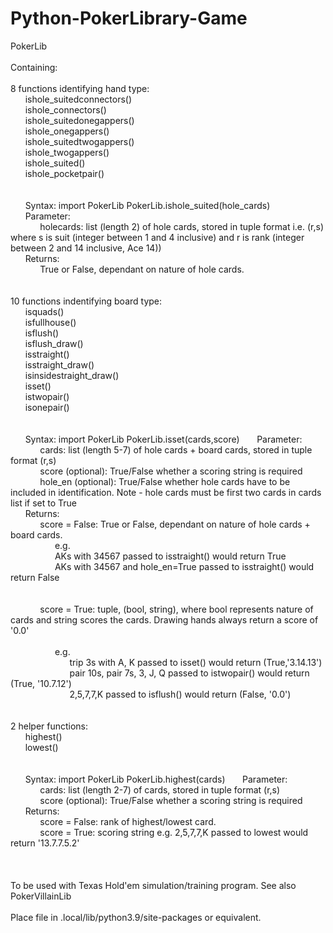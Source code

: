 # Python-PokerLibrary-Game

PokerLib<br>
<br>
Containing:<br>
<br>
8 functions identifying hand type:<br>
&nbsp;&nbsp;&nbsp;&nbsp;&nbsp;&nbsp;ishole_suitedconnectors()<br>
&nbsp;&nbsp;&nbsp;&nbsp;&nbsp;&nbsp;ishole_connectors()<br>
&nbsp;&nbsp;&nbsp;&nbsp;&nbsp;&nbsp;ishole_suitedonegappers()<br>
&nbsp;&nbsp;&nbsp;&nbsp;&nbsp;&nbsp;ishole_onegappers()<br>
&nbsp;&nbsp;&nbsp;&nbsp;&nbsp;&nbsp;ishole_suitedtwogappers()<br>
&nbsp;&nbsp;&nbsp;&nbsp;&nbsp;&nbsp;ishole_twogappers()<br>
&nbsp;&nbsp;&nbsp;&nbsp;&nbsp;&nbsp;ishole_suited()<br>
&nbsp;&nbsp;&nbsp;&nbsp;&nbsp;&nbsp;ishole_pocketpair()<br>
<br>        
&nbsp;&nbsp;&nbsp;&nbsp;&nbsp;&nbsp;Syntax:
		import PokerLib
		PokerLib.ishole_suited(hole_cards)
&nbsp;&nbsp;&nbsp;&nbsp;&nbsp;&nbsp;Parameter:<br>
&nbsp;&nbsp;&nbsp;&nbsp;&nbsp;&nbsp;&nbsp;&nbsp;&nbsp;&nbsp;&nbsp;&nbsp;holecards: list (length 2) of hole cards, stored in tuple format i.e. (r,s) where s is suit (integer between 1 and 4 inclusive) and r is rank (integer between 2 and 14 inclusive, Ace 14))<br>
&nbsp;&nbsp;&nbsp;&nbsp;&nbsp;&nbsp;Returns:<br> 
&nbsp;&nbsp;&nbsp;&nbsp;&nbsp;&nbsp;&nbsp;&nbsp;&nbsp;&nbsp;&nbsp;&nbsp;True or False, dependant on nature of hole cards.<br>
<br>        
10 functions indentifying board type:<br> 
&nbsp;&nbsp;&nbsp;&nbsp;&nbsp;&nbsp;isquads()<br>
&nbsp;&nbsp;&nbsp;&nbsp;&nbsp;&nbsp;isfullhouse()<br>
&nbsp;&nbsp;&nbsp;&nbsp;&nbsp;&nbsp;isflush()<br>
&nbsp;&nbsp;&nbsp;&nbsp;&nbsp;&nbsp;isflush_draw()<br>
&nbsp;&nbsp;&nbsp;&nbsp;&nbsp;&nbsp;isstraight()<br>
&nbsp;&nbsp;&nbsp;&nbsp;&nbsp;&nbsp;isstraight_draw()<br>
&nbsp;&nbsp;&nbsp;&nbsp;&nbsp;&nbsp;isinsidestraight_draw()<br>
&nbsp;&nbsp;&nbsp;&nbsp;&nbsp;&nbsp;isset()<br>
&nbsp;&nbsp;&nbsp;&nbsp;&nbsp;&nbsp;istwopair()<br>
&nbsp;&nbsp;&nbsp;&nbsp;&nbsp;&nbsp;isonepair()<br>
<br>        
&nbsp;&nbsp;&nbsp;&nbsp;&nbsp;&nbsp;Syntax:
		import PokerLib
        	PokerLib.isset(cards,score)
&nbsp;&nbsp;&nbsp;&nbsp;&nbsp;&nbsp;Parameter:<br>
&nbsp;&nbsp;&nbsp;&nbsp;&nbsp;&nbsp;&nbsp;&nbsp;&nbsp;&nbsp;&nbsp;&nbsp;cards: list (length 5-7) of hole cards + board cards, stored in tuple format (r,s)<br>
&nbsp;&nbsp;&nbsp;&nbsp;&nbsp;&nbsp;&nbsp;&nbsp;&nbsp;&nbsp;&nbsp;&nbsp;score (optional): True/False whether a scoring string is required<br>
&nbsp;&nbsp;&nbsp;&nbsp;&nbsp;&nbsp;&nbsp;&nbsp;&nbsp;&nbsp;&nbsp;&nbsp;hole_en (optional): True/False whether hole cards have to be included in identification. Note - hole cards must be first two cards in cards list if set to True<br>
&nbsp;&nbsp;&nbsp;&nbsp;&nbsp;&nbsp;Returns:<br>
&nbsp;&nbsp;&nbsp;&nbsp;&nbsp;&nbsp;&nbsp;&nbsp;&nbsp;&nbsp;&nbsp;&nbsp;score = False: True or False, dependant on nature of hole cards + board cards.<br>
&nbsp;&nbsp;&nbsp;&nbsp;&nbsp;&nbsp;&nbsp;&nbsp;&nbsp;&nbsp;&nbsp;&nbsp;&nbsp;&nbsp;&nbsp;&nbsp;&nbsp;&nbsp;e.g.<br>
&nbsp;&nbsp;&nbsp;&nbsp;&nbsp;&nbsp;&nbsp;&nbsp;&nbsp;&nbsp;&nbsp;&nbsp;&nbsp;&nbsp;&nbsp;&nbsp;&nbsp;&nbsp;AKs with 34567 passed to isstraight() would return True<br>
&nbsp;&nbsp;&nbsp;&nbsp;&nbsp;&nbsp;&nbsp;&nbsp;&nbsp;&nbsp;&nbsp;&nbsp;&nbsp;&nbsp;&nbsp;&nbsp;&nbsp;&nbsp;AKs with 34567 and hole_en=True passed to isstraight() would return False <br>
<br>        			
&nbsp;&nbsp;&nbsp;&nbsp;&nbsp;&nbsp;&nbsp;&nbsp;&nbsp;&nbsp;&nbsp;&nbsp;score = True: tuple, (bool, string), where bool represents nature of cards and string scores the cards. Drawing hands always return a score of '0.0'<br>  
&nbsp;&nbsp;&nbsp;&nbsp;&nbsp;&nbsp;&nbsp;&nbsp;&nbsp;&nbsp;&nbsp;&nbsp;&nbsp;&nbsp;&nbsp;&nbsp;&nbsp;&nbsp;e.g. <br>
&nbsp;&nbsp;&nbsp;&nbsp;&nbsp;&nbsp;&nbsp;&nbsp;&nbsp;&nbsp;&nbsp;&nbsp;&nbsp;&nbsp;&nbsp;&nbsp;&nbsp;&nbsp;&nbsp;&nbsp;&nbsp;&nbsp;&nbsp;&nbsp;trip 3s with A, K passed to isset() would return (True,'3.14.13')<br>
&nbsp;&nbsp;&nbsp;&nbsp;&nbsp;&nbsp;&nbsp;&nbsp;&nbsp;&nbsp;&nbsp;&nbsp;&nbsp;&nbsp;&nbsp;&nbsp;&nbsp;&nbsp;&nbsp;&nbsp;&nbsp;&nbsp;&nbsp;&nbsp;pair 10s, pair 7s, 3, J, Q passed to istwopair() would return (True, '10.7.12')<br>
&nbsp;&nbsp;&nbsp;&nbsp;&nbsp;&nbsp;&nbsp;&nbsp;&nbsp;&nbsp;&nbsp;&nbsp;&nbsp;&nbsp;&nbsp;&nbsp;&nbsp;&nbsp;&nbsp;&nbsp;&nbsp;&nbsp;&nbsp;&nbsp;2,5,7,7,K passed to isflush() would return (False, '0.0')<br>
<br>				     	
2 helper functions:<br>
&nbsp;&nbsp;&nbsp;&nbsp;&nbsp;&nbsp;highest()<br>
 &nbsp;&nbsp;&nbsp;&nbsp;&nbsp;&nbsp;lowest()<br>
<br> 	
&nbsp;&nbsp;&nbsp;&nbsp;&nbsp;&nbsp;Syntax:
 	        import PokerLib
        	PokerLib.highest(cards)
&nbsp;&nbsp;&nbsp;&nbsp;&nbsp;&nbsp;Parameter:<br>
&nbsp;&nbsp;&nbsp;&nbsp;&nbsp;&nbsp;&nbsp;&nbsp;&nbsp;&nbsp;&nbsp;&nbsp;cards: list (length 2-7) of cards, stored in tuple format (r,s)<br>
&nbsp;&nbsp;&nbsp;&nbsp;&nbsp;&nbsp;&nbsp;&nbsp;&nbsp;&nbsp;&nbsp;&nbsp;score (optional): True/False whether a scoring string is required<br>
&nbsp;&nbsp;&nbsp;&nbsp;&nbsp;&nbsp;Returns:<br>
&nbsp;&nbsp;&nbsp;&nbsp;&nbsp;&nbsp;&nbsp;&nbsp;&nbsp;&nbsp;&nbsp;&nbsp;score = False: rank of highest/lowest card.<br>
&nbsp;&nbsp;&nbsp;&nbsp;&nbsp;&nbsp;&nbsp;&nbsp;&nbsp;&nbsp;&nbsp;&nbsp;score = True:  scoring string e.g. 2,5,7,7,K passed to lowest would return '13.7.7.5.2'<br>
<br>      	
<br>
To be used with Texas Hold'em simulation/training program. See also PokerVillainLib<br>
<br>
Place file in .local/lib/python3.9/site-packages or equivalent.<br>
